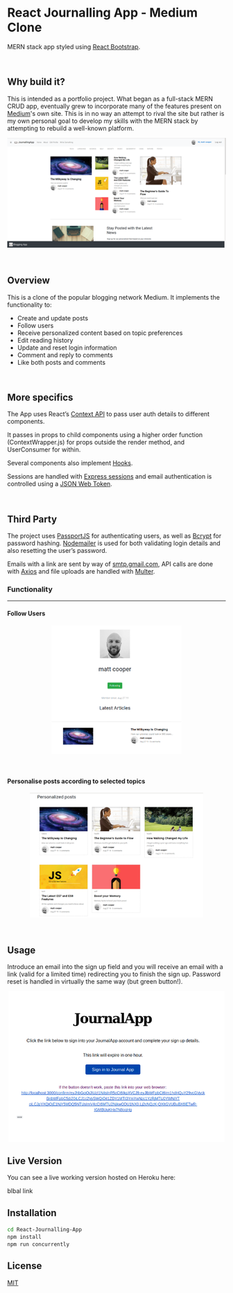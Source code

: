 # React Journalling App - Medium Clone
MERN stack app styled using <a href="https://react-bootstrap.github.io/">React Bootstrap</a>.

&nbsp;

## Why build it?
This is intended as a portfolio project. What began as a full-stack MERN CRUD app, eventually grew to incorporate many of the features present on <a href="https://medium.com/">Medium</a>'s own site. This is in no way an attempt to rival the site but rather is my own personal goal to develop my skills with the MERN stack by attempting to rebuild a well-known platform.

<p align="center">
 <img src="siteimages/homepage.png?raw=true" width="700px" />
</p>

&nbsp;&nbsp;


## Overview
This is a clone of the popular blogging network Medium. It implements the functionality to:
 - Create and update posts
 - Follow users
 - Receive personalized content based on topic preferences
- Edit reading history
- Update and reset login information
- Comment and reply to comments
- Like both posts and comments


&nbsp;
## More specifics
The App uses React’s <a href="https://reactjs.org/docs/context.html">Context API</a> to pass user auth details to different components. 

It passes in props to child components using a higher order function (ContextWrapper.js) for props outside the render method, and UserConsumer for within. 

Several components also implement <a href="https://reactjs.org/docs/hooks-intro.html">Hooks</a>.

Sessions are handled with <a href="https://www.npmjs.com/package/express-session">Express sessions</a> and email authentication is controlled using a <a href="https://jwt.io/">JSON Web Token</a>.

&nbsp;
## Third Party
The project uses <a href="http://www.passportjs.org/">PassportJS</a> for authenticating users, as well as <a href="https://www.npmjs.com/package/bcrypt">Bcrypt</a> for password hashing. <a href="https://nodemailer.com/about/">Nodemailer</a> is used for both validating login details and also resetting the user’s password. 

Emails with a link are sent by way of <a href="https://support.google.com/a/answer/176600?hl=en">smtp.gmail.com</a>, API calls are done with <a href="https://github.com/axios/axios">Axios</a> and file uploads are handled with <a href="https://github.com/expressjs/multer">Multer</a>.


### Functionality

---------------------------------------

#### Follow Users
<p align="center" >
 <img src="siteimages/followusers.png?raw=true" width="300px" />
</p>

&nbsp;

#### Personalise posts according to selected topics
<p align="center">
 <img src="siteimages/personalized.png?raw=true" width="400px" />
</p>

&nbsp;
## Usage
Introduce an email into the sign up field and you will receive an email with a link (valid for a limited time) redirecting you to finish the sign up. Password reset is handled in virtually the same way (but green button!).

<p align="center">
 <img src="siteimages/emailsignup.png?raw=true" width="500px" />
</p>

## Live Version
You can see a live working version hosted on Heroku here:

blbal link


## Installation


```bash
cd React-Journalling-App
npm install
npm run concurrently
```


## License
[MIT](https://choosealicense.com/licenses/mit/)
